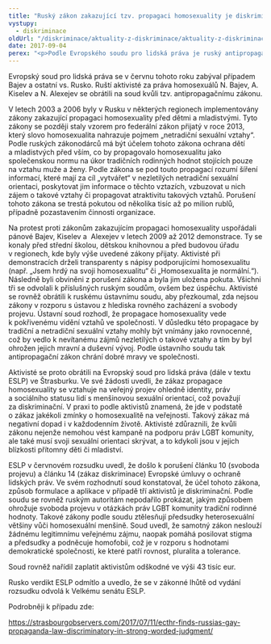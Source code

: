 ```yaml
---
title: "Ruský zákon zakazující tzv. propagaci homosexuality je diskriminační a podporuje předsudky, rozhodl soud"
vystupy:
  - diskriminace
oldUrl: "/diskriminace/aktuality-z-diskriminace/aktuality-z-diskriminace-2017/rusky-zakon-zakazujici-tzv-propagaci-homosexuality-je-diskriminacni-a-podporuje-predsudky-r/"
date: 2017-09-04
perex: "<p>Podle Evropského soudu pro lidská práva je ruský antipropagační zákon diskriminační, porušuje svobodu projevu a podporuje homofobní atmosféru ve společnosti.</p>"
---
```


<!-- imported from the old website -->

<p>Evropský soud pro lidská práva se v červnu tohoto roku zabýval případem Bajev a ostatní vs. Rusko. Ruští aktivisté za práva homosexuálů N. Bajev, A. Kiselev a N. Alexejev se obrátili na soud kvůli tzv. antipropagačnímu zákonu. </p> <p>V letech 2003 a 2006 byly v Rusku v některých regionech implementovány zákony zakazující propagaci homosexuality před dětmi a mladistvými. Tyto zákony se později staly vzorem pro federální zákon přijatý v roce 2013, který slovo homosexualita nahrazuje pojmem „netradiční sexuální vztahy“. Podle ruských zákonodárců má být účelem tohoto zákona ochrana dětí a mladistvých před vším, co by propagovalo homosexualitu jako společenskou normu na úkor tradičních rodinných hodnot stojících pouze na vztahu muže a ženy. Podle zákona se pod touto propagací rozumí šíření informací, které mají za cíl „vytvářet“ v nezletilých netradiční sexuální orientaci, poskytovat jim informace o těchto vztazích, vzbuzovat u nich zájem o takové vztahy či propagovat atraktivitu takových vztahů. Porušení tohoto zákona se trestá pokutou od několika tisíc až po milion rublů, případně pozastavením činnosti organizace.</p> <p>Na protest proti zákonům zakazujícím propagaci homosexuality uspořádali pánové Bajev, Kiselev a  Alexejev v letech 2009 až 2012 demonstrace. Ty se konaly před střední školou, dětskou knihovnou a před budovou úřadu v regionech, kde byly výše uvedené zákony přijaty. Aktivisté při demonstracích drželi transparenty s nápisy podporujícími homosexualitu (např. „Jsem hrdý na svoji homosexualitu“ či „Homosexualita je normální.“). Následně byli obviněni z porušení zákona a byla jim uložena pokuta. Všichni tři se odvolali k příslušných ruským soudům, ovšem bez úspěchu. Aktivisté se rovněž obrátili k ruskému ústavnímu soudu, aby přezkoumal, zda nejsou zákony v rozporu s ústavou z hlediska rovného zacházení a svobody projevu. Ústavní soud rozhodl, že propagace homosexuality vede k pokřivenému vidění vztahů ve společnosti. V důsledku této propagace by tradiční a netradiční sexuální vztahy mohly být vnímány jako rovnocenné, což by vedlo k nevítanému zájmů nezletilých o takové vztahy a tím by byl ohrožen jejich mravní a duševní vývoj. Podle ústavního soudu tak antipropagační zákon chrání dobré mravy ve společnosti. </p> <p>Aktivisté se proto obrátili na Evropský soud pro lidská práva (dále v textu ESLP) ve Štrasburku. Ve své žádosti uvedli, že zákaz propagace homosexuality se vztahuje na veřejný projev ohledně identity, práv a sociálního statusu lidí s menšinovou sexuální orientací, což považují za diskriminační. V praxi to podle aktivistů znamená, že jde v podstatě o zákaz jakékoli zmínky o homosexualitě na veřejnosti. Takový zákaz má negativní dopad i v každodenním životě. Aktivisté zdůraznili, že kvůli zákonu nejenže nemohou vést kampaně na podporu práv LGBT komunity, ale také musí svoji sexuální orientaci skrývat, a to kdykoli jsou v jejich blízkosti přítomny děti či mladiství.</p> <p>ESLP v červnovém rozsudku uvedl, že došlo k porušení článku 10 (svoboda projevu) a článku 14 (zákaz diskriminace) Evropské úmluvy o ochraně lidských práv. Ve svém rozhodnutí soud konstatoval, že účel tohoto zákona, způsob formulace a aplikace v případě tří aktivistů je diskriminační. Podle soudu se rovněž ruským autoritám nepodařilo prokázat, jakým způsobem ohrožuje svoboda projevu v otázkách práv LGBT komunity tradiční rodinné hodnoty. Takové zákony podle soudu ztělesňují předsudky heterosexuální většiny vůči homosexuální menšině. Soud uvedl, že samotný zákon neslouží žádnému legitimnímu veřejnému zájmu, naopak pomáhá posilovat stigma a předsudky a podněcuje homofobii, což je v rozporu s hodnotami demokratické společnosti, ke které patří rovnost, pluralita a tolerance. </p> <p>Soud rovněž nařídil zaplatit aktivistům odškodné ve výši 43 tisíc eur.</p> <p>Rusko verdikt ESLP odmítlo a uvedlo, že se v zákonné lhůtě od vydání rozsudku odvolá k Velkému senátu ESLP.</p> <p>Podrobněji k případu zde:</p> <a href="https://strasbourgobservers.com/2017/07/11/ecthr-finds-russias-gay-propaganda-law-discriminatory-in-strong-worded-judgment/" target="_blank">https://strasbourgobservers.com/2017/07/11/ecthr-finds-russias-gay-propaganda-law-discriminatory-in-strong-worded-judgment/</a>
